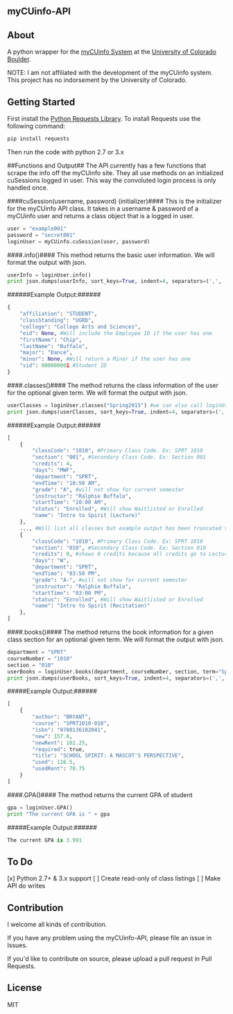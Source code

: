 myCUinfo-API
------------

About
-----
A python wrapper for the [myCUinfo System](http://mycuinfo.colorado.edu) at the [University of Colorado Boulder](http://colorado.edu).

NOTE: I am not affiliated with the development of the myCUinfo system. This project has no indorsement by the University of Colorado.

Getting Started
---------------
First install the [Python Requests Library](http://docs.python-requests.org/en/latest/). To install Requests use the following command:
```bash
pip install requests
```
Then run the code with python 2.7 or 3.x

##Functions and Output##
The API currently has a few functions that scrape the info off the myCUinfo site. They all use methods on an initialized cuSessions logged in user. This way the convoluted login process is only handled once.

####cuSession(username, password) (initializer)####
This is the initializer for the myCUinfo API class. It takes in a username & password of a myCUinfo user and returns a class object that is a logged in user.
```python
user = "example001"
password = "secret001"
loginUser = myCUinfo.cuSession(user, password)
```

####.info()####
This method returns the basic user information. We will format the output with json.
```python
userInfo = loginUser.info()
print json.dumps(userInfo, sort_keys=True, indent=4, separators=(',', ':'))
```

######Example Output:######
```python
{
    "affiliation": "STUDENT",
    "classStanding": "UGRD",
    "college": "College Arts and Sciences",
    "eid": None, #Will include the Employee ID if the user has one
    "firstName": "Chip",
    "lastName": "Buffalo",
    "major": "Dance",
    "minor": None, #Will return a Minor if the user has one
    "sid": 000000001 #Student ID
}
```

####.classes()####
The method returns the class information of the user for the optional given term. We will format the output with json.
```python
userClasses = loginUser.classes("Spring2015") #we can also call loginUser.classes() and it will default to the current semester
print json.dumps(userClasses, sort_keys=True, indent=4, separators=(',', ':'))
```

######Example Output:######
```python
[
    {
        "classCode": "1010", #Primary Class Code. Ex: SPRT 1010
        "section": "001", #Secondary Class Code. Ex: Section 001
        "credits": 4,
        "days": "MWF",
        "department": "SPRT",
        "endTime": "10:50 AM",
        "grade": "A", #will not show for current semester
        "instructor": "Ralphie Buffalo",
        "startTime": "10:00 AM",
        "status": "Enrolled", #Will show Waitlisted or Enrolled
        "name": "Intro to Spirit (Lecture)"
    },
    ..., #Will list all classes but example output has been truncated to two classes
    {
        "classCode": "1010", #Primary Class Code. Ex: SPRT 1010
        "section": "010", #Secondary Class Code. Ex: Section 010
        "credits": 0, #shows 0 credits because all credits go to Lecture class
        "days": "W",
        "department": "SPRT",
        "endTime": "03:50 PM",
        "grade": "A-", #will not show for current semester
        "instructor": "Ralphie Buffalo",
        "startTime": "03:00 PM",
        "status": "Enrolled", #Will show Waitlisted or Enrolled
        "name": "Intro to Spirit (Recitation)"
    },
]
```

####.books()####
The method returns the book information for a given class section for an optional given term. We will format the output with json.
```python
department = "SPRT"
courseNumber = "1010"
section = "010"
userBooks = loginUser.books(department, courseNumber, section, term="Spring2015") #term is optional, will default to current semester.
print json.dumps(userBooks, sort_keys=True, indent=4, separators=(',', ':'))
```

#####Example Output:######
```python
[
    {
        "author": "BRYANT",
        "course": "SPRT1010-010",
        "isbn": "9780136102041",
        "new": 157.0,
        "newRent": 102.25,
        "required": true,
        "title": "SCHOOL SPIRIT: A MASCOT'S PERSPECTIVE",
        "used": 116.5,
        "usedRent": 70.75
    }
]
```

####.GPA()####
The method returns the current GPA of student
```python
gpa = loginUser.GPA()
print "The current GPA is " + gpa
```

#####Example Output:######
```python
The current GPA is 3.991
```

To Do
-----
 [x] Python 2.7+ & 3.x support
 [ ] Create read-only of class listings
 [ ] Make API do writes

Contribution
------------
I welcome all kinds of contribution.

If you have any problem using the myCUinfo-API, please file an issue in Issues.

If you'd like to contribute on source, please upload a pull request in Pull Requests.

License
-------
MIT

